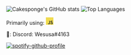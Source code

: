 ![Cakesponge's GitHub stats](https://github-readme-stats.vercel.app/api?username=cakesponge&show_icons=true&theme=tokyonight)
![Top Languages](https://github-readme-stats.vercel.app/api/top-langs/?username=cakesponge&layout=compact&count_private=true&show_icons=true&theme=tokyonight&hide_border=true)

Primarily using:
<code><img height="20" src="https://raw.githubusercontent.com/github/explore/80688e429a7d4ef2fca1e82350fe8e3517d3494d/topics/javascript/javascript.png"></code>

📝: Discord: Wesusa#4163

[![spotify-github-profile](https://spotify-github-profile.vercel.app/api/view?uid=31x6qbnxiabsufenjndx4u4ougi4&cover_image=true&theme=default&show_offline=false&background_color=121212)](https://github.com/kittinan/spotify-github-profile)

